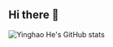 ## Hi there 👋

![Yinghao He's GitHub stats](https://github-readme-stats.vercel.app/api?username=CherrySama&show_icons=true&theme=tokyonight)
